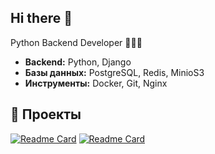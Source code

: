 ## Hi there 👋

Python Backend Developer 👨🏻‍💻

*   **Backend:** Python, Django
*   **Базы данных:** PostgreSQL, Redis, MinioS3
*   **Инструменты:** Docker, Git, Nginx

## 💼 Проекты
  
[![Readme Card](https://github-readme-stats.vercel.app/api/pin/?username=qimpe&repo=music-stream)](https://github.com/qimpe/music-stream)
[![Readme Card](https://github-readme-stats.vercel.app/api/pin/?username=zxdmimfort&repo=dead-shop)](https://github.com/zxdmimfort/dead-shop)
